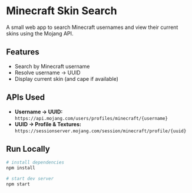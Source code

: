 # Minecraft Skin Search

A small web app to search Minecraft usernames and view their current skins using the Mojang API.

## Features
- Search by Minecraft username
- Resolve username → UUID
- Display current skin (and cape if available)

## APIs Used
- **Username → UUID:**  
  `https://api.mojang.com/users/profiles/minecraft/{username}`
- **UUID → Profile & Textures:**  
  `https://sessionserver.mojang.com/session/minecraft/profile/{uuid}`

## Run Locally
```bash
# install dependencies
npm install

# start dev server
npm start
